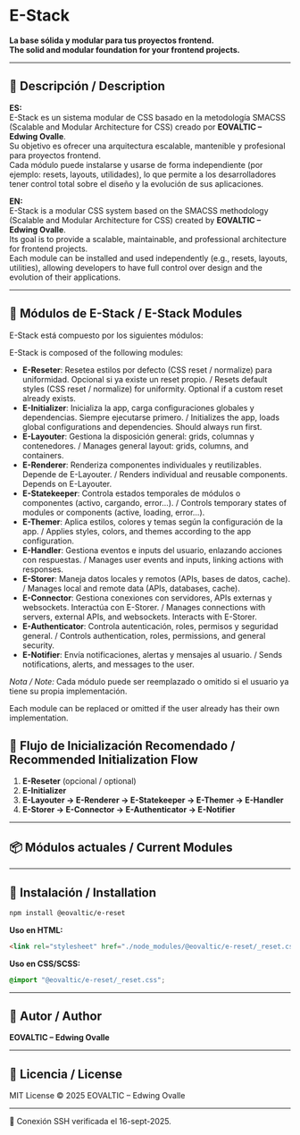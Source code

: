 # E-Stack

**La base sólida y modular para tus proyectos frontend.**  
**The solid and modular foundation for your frontend projects.**

---

## 📌 Descripción / Description

**ES:**  
E-Stack es un sistema modular de CSS basado en la metodología SMACSS (Scalable and Modular Architecture for CSS) creado por **EOVALTIC – Edwing Ovalle**.  
Su objetivo es ofrecer una arquitectura escalable, mantenible y profesional para proyectos frontend.  
Cada módulo puede instalarse y usarse de forma independiente (por ejemplo: resets, layouts, utilidades), lo que permite a los desarrolladores tener control total sobre el diseño y la evolución de sus aplicaciones.

**EN:**  
E-Stack is a modular CSS system based on the SMACSS methodology (Scalable and Modular Architecture for CSS) created by **EOVALTIC – Edwing Ovalle**.  
Its goal is to provide a scalable, maintainable, and professional architecture for frontend projects.  
Each module can be installed and used independently (e.g., resets, layouts, utilities), allowing developers to have full control over design and the evolution of their applications.

---

## 🔧 Módulos de E-Stack / E-Stack Modules

E-Stack está compuesto por los siguientes módulos:

E-Stack is composed of the following modules:

* **E-Reseter**: Resetea estilos por defecto (CSS reset / normalize) para uniformidad. Opcional si ya existe un reset propio. / Resets default styles (CSS reset / normalize) for uniformity. Optional if a custom reset already exists.
* **E-Initializer**: Inicializa la app, carga configuraciones globales y dependencias. Siempre ejecutarse primero. / Initializes the app, loads global configurations and dependencies. Should always run first.
* **E-Layouter**: Gestiona la disposición general: grids, columnas y contenedores. / Manages general layout: grids, columns, and containers.
* **E-Renderer**: Renderiza componentes individuales y reutilizables. Depende de E-Layouter. / Renders individual and reusable components. Depends on E-Layouter.
* **E-Statekeeper**: Controla estados temporales de módulos o componentes (activo, cargando, error…). / Controls temporary states of modules or components (active, loading, error…).
* **E-Themer**: Aplica estilos, colores y temas según la configuración de la app. / Applies styles, colors, and themes according to the app configuration.
* **E-Handler**: Gestiona eventos e inputs del usuario, enlazando acciones con respuestas. / Manages user events and inputs, linking actions with responses.
* **E-Storer**: Maneja datos locales y remotos (APIs, bases de datos, cache). / Manages local and remote data (APIs, databases, cache).
* **E-Connector**: Gestiona conexiones con servidores, APIs externas y websockets. Interactúa con E-Storer. / Manages connections with servers, external APIs, and websockets. Interacts with E-Storer.
* **E-Authenticator**: Controla autenticación, roles, permisos y seguridad general. / Controls authentication, roles, permissions, and general security.
* **E-Notifier**: Envía notificaciones, alertas y mensajes al usuario. / Sends notifications, alerts, and messages to the user.

*Nota / Note:* Cada módulo puede ser reemplazado o omitido si el usuario ya tiene su propia implementación.

Each module can be replaced or omitted if the user already has their own implementation.

## 🔄 Flujo de Inicialización Recomendado / Recommended Initialization Flow

1. **E-Reseter** (opcional / optional)
2. **E-Initializer**
3. **E-Layouter → E-Renderer → E-Statekeeper → E-Themer → E-Handler**
4. **E-Storer → E-Connector → E-Authenticator → E-Notifier**

---

## 📦 Módulos actuales / Current Modules


---

## 🚀 Instalación / Installation

```bash
npm install @eovaltic/e-reset
```

**Uso en HTML:**

```html
<link rel="stylesheet" href="./node_modules/@eovaltic/e-reset/_reset.css">
```

**Uso en CSS/SCSS:**

```css
@import "@eovaltic/e-reset/_reset.css";
```

---

## 👤 Autor / Author

**EOVALTIC – Edwing Ovalle**

---

## 📄 Licencia / License

MIT License © 2025 EOVALTIC – Edwing Ovalle

---
🔑 Conexión SSH verificada el 16-sept-2025.

